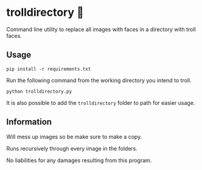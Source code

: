 # trolldirectory :clown_face:
Command line utility to replace all images with faces in a directory with troll faces.

## Usage
```
pip install -r requirements.txt
```

Run the following command from the working directory you intend to troll.

```
python trolldirectory.py
```

It is also possible to add the `trolldirectory` folder to path for easier usage.

## Information
Will mess up images so be make sure to make a copy.

Runs recursively through every image in the folders.

No liabilities for any damages resulting from this program.

